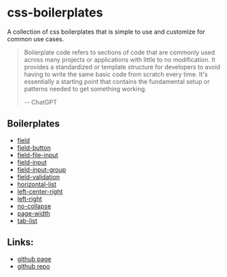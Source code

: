 # css-boilerplates

A collection of css boilerplates that is simple to use and
customize for common use cases.

> Boilerplate code refers to sections of code that are commonly used across many projects or applications with little to no modification. It provides a standardized or template structure for developers to avoid having to write the same basic code from scratch every time. It's essentially a starting point that contains the fundamental setup or patterns needed to get something working.
>
>-- ChatGPT

## Boilerplates

- [field](https://jamesroberthugginsngo.github.io/css-boilerplates/src/field)
- [field-button](https://jamesroberthugginsngo.github.io/css-boilerplates/src/field-button)
- [field-file-input](https://jamesroberthugginsngo.github.io/css-boilerplates/src/field-file-input)
- [field-input](https://jamesroberthugginsngo.github.io/css-boilerplates/src/field-input)
- [field-input-group](https://jamesroberthugginsngo.github.io/css-boilerplates/src/field-input-group)
- [field-validation](https://jamesroberthugginsngo.github.io/css-boilerplates/src/field-validation)
- [horizontal-list](https://jamesroberthugginsngo.github.io/css-boilerplates/src/horizontal-list)
- [left-center-right](https://jamesroberthugginsngo.github.io/css-boilerplates/src/left-center-right)
- [left-right](https://jamesroberthugginsngo.github.io/css-boilerplates/src/left-right)
- [no-collapse](https://jamesroberthugginsngo.github.io/css-boilerplates/src/no-collapse)
- [page-width](https://jamesroberthugginsngo.github.io/css-boilerplates/src/page-width)
- [tab-list](https://jamesroberthugginsngo.github.io/css-boilerplates/src/tab-list)

## Links:

- [github page](https://jamesroberthugginsngo.github.io/css-boilerplates/)
- [github repo](https://github.com/JamesRobertHugginsNgo/css-boilerplates/tree/main)
